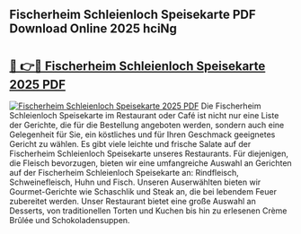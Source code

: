 ## Fischerheim Schleienloch Speisekarte PDF Download Online 2025 hciNg

# <h2><a href="http://gc83av.nevu.top/?p=Fischerheim+Schleienloch+Speisekarte">🔗 👉🔴 Fischerheim Schleienloch Speisekarte 2025 PDF</a></h2>

[![Fischerheim Schleienloch Speisekarte 2025 PDF](https://i.imgur.com/dBaPXMq.png)](http://gc83av.nevu.top/?p=Fischerheim+Schleienloch+Speisekarte)
Die Fischerheim Schleienloch Speisekarte im Restaurant oder Café ist nicht nur eine Liste der Gerichte, die für die Bestellung angeboten werden, sondern auch eine Gelegenheit für Sie, ein köstliches und für Ihren Geschmack geeignetes Gericht zu wählen. Es gibt viele leichte und frische Salate auf der Fischerheim Schleienloch Speisekarte unseres Restaurants. Für diejenigen, die Fleisch bevorzugen, bieten wir eine umfangreiche Auswahl an Gerichten auf der Fischerheim Schleienloch Speisekarte an: Rindfleisch, Schweinefleisch, Huhn und Fisch. Unseren Auserwählten bieten wir Gourmet-Gerichte wie Schaschlik und Steak an, die bei lebendem Feuer zubereitet werden. Unser Restaurant bietet eine große Auswahl an Desserts, von traditionellen Torten und Kuchen bis hin zu erlesenen Crème Brûlée und Schokoladensuppen.
